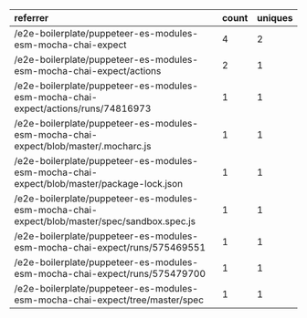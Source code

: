 | referrer                                                                                     | count | uniques |
| :------------------------------------------------------------------------------------------- | :---- | :------ |
| /e2e-boilerplate/puppeteer-es-modules-esm-mocha-chai-expect                                  | 4     | 2       |
| /e2e-boilerplate/puppeteer-es-modules-esm-mocha-chai-expect/actions                          | 2     | 1       |
| /e2e-boilerplate/puppeteer-es-modules-esm-mocha-chai-expect/actions/runs/74816973            | 1     | 1       |
| /e2e-boilerplate/puppeteer-es-modules-esm-mocha-chai-expect/blob/master/.mocharc.js          | 1     | 1       |
| /e2e-boilerplate/puppeteer-es-modules-esm-mocha-chai-expect/blob/master/package-lock.json    | 1     | 1       |
| /e2e-boilerplate/puppeteer-es-modules-esm-mocha-chai-expect/blob/master/spec/sandbox.spec.js | 1     | 1       |
| /e2e-boilerplate/puppeteer-es-modules-esm-mocha-chai-expect/runs/575469551                   | 1     | 1       |
| /e2e-boilerplate/puppeteer-es-modules-esm-mocha-chai-expect/runs/575479700                   | 1     | 1       |
| /e2e-boilerplate/puppeteer-es-modules-esm-mocha-chai-expect/tree/master/spec                 | 1     | 1       |